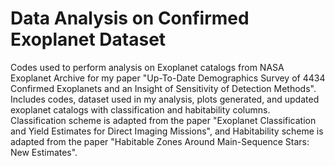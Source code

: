 # Data Analysis on Confirmed Exoplanet Dataset 
Codes used to perform analysis on Exoplanet catalogs from NASA Exoplanet Archive for my paper "Up-To-Date Demographics Survey of 4434 Confirmed Exoplanets and an Insight of Sensitivity of Detection Methods". Includes codes, dataset used in my analysis, plots generated, and updated exoplanet catalogs with classification and habitability columns. Classification scheme is adapted from the paper "Exoplanet Classification and Yield Estimates for Direct Imaging Missions", and Habitability scheme is adapted from the paper "Habitable Zones Around Main-Sequence Stars: New Estimates".
